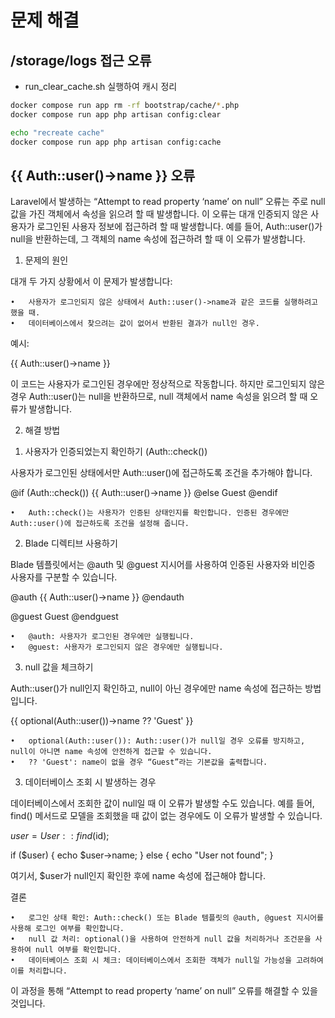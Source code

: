 # 문제 해결

## /storage/logs 접근 오류

- run_clear_cache.sh 실행하여 캐시 정리

```bash
docker compose run app rm -rf bootstrap/cache/*.php
docker compose run app php artisan config:clear

echo "recreate cache"
docker compose run app php artisan config:cache
```


## {{ Auth::user()->name }} 오류


Laravel에서 발생하는 “Attempt to read property ‘name’ on null” 오류는 주로 null 값을 가진 객체에서 속성을 읽으려 할 때 발생합니다. 이 오류는 대개 인증되지 않은 사용자가 로그인된 사용자 정보에 접근하려 할 때 발생합니다. 예를 들어, Auth::user()가 null을 반환하는데, 그 객체의 name 속성에 접근하려 할 때 이 오류가 발생합니다.

1. 문제의 원인

대개 두 가지 상황에서 이 문제가 발생합니다:

	•	사용자가 로그인되지 않은 상태에서 Auth::user()->name과 같은 코드를 실행하려고 했을 때.
	•	데이터베이스에서 찾으려는 값이 없어서 반환된 결과가 null인 경우.

예시:

{{ Auth::user()->name }}

이 코드는 사용자가 로그인된 경우에만 정상적으로 작동합니다. 하지만 로그인되지 않은 경우 Auth::user()는 null을 반환하므로, null 객체에서 name 속성을 읽으려 할 때 오류가 발생합니다.

2. 해결 방법

1) 사용자가 인증되었는지 확인하기 (Auth::check())

사용자가 로그인된 상태에서만 Auth::user()에 접근하도록 조건을 추가해야 합니다.

@if (Auth::check())
    <span>{{ Auth::user()->name }}</span>
@else
    <span>Guest</span>
@endif

	•	Auth::check()는 사용자가 인증된 상태인지를 확인합니다. 인증된 경우에만 Auth::user()에 접근하도록 조건을 설정해 줍니다.

2) Blade 디렉티브 사용하기

Blade 템플릿에서는 @auth 및 @guest 지시어를 사용하여 인증된 사용자와 비인증 사용자를 구분할 수 있습니다.

@auth
    <!-- 사용자가 로그인한 경우에만 표시 -->
    <span>{{ Auth::user()->name }}</span>
@endauth

@guest
    <!-- 로그인하지 않은 사용자에게 표시 -->
    <span>Guest</span>
@endguest

	•	@auth: 사용자가 로그인된 경우에만 실행됩니다.
	•	@guest: 사용자가 로그인되지 않은 경우에만 실행됩니다.

3) null 값을 체크하기

Auth::user()가 null인지 확인하고, null이 아닌 경우에만 name 속성에 접근하는 방법입니다.

{{ optional(Auth::user())->name ?? 'Guest' }}

	•	optional(Auth::user()): Auth::user()가 null일 경우 오류를 방지하고, null이 아니면 name 속성에 안전하게 접근할 수 있습니다.
	•	?? 'Guest': name이 없을 경우 “Guest”라는 기본값을 출력합니다.

3. 데이터베이스 조회 시 발생하는 경우

데이터베이스에서 조회한 값이 null일 때 이 오류가 발생할 수도 있습니다. 예를 들어, find() 메서드로 모델을 조회했을 때 값이 없는 경우에도 이 오류가 발생할 수 있습니다.

$user = User::find($id);

if ($user) {
    echo $user->name;
} else {
    echo "User not found";
}

여기서, $user가 null인지 확인한 후에 name 속성에 접근해야 합니다.

결론

	•	로그인 상태 확인: Auth::check() 또는 Blade 템플릿의 @auth, @guest 지시어를 사용해 로그인 여부를 확인합니다.
	•	null 값 처리: optional()을 사용하여 안전하게 null 값을 처리하거나 조건문을 사용하여 null 여부를 확인합니다.
	•	데이터베이스 조회 시 체크: 데이터베이스에서 조회한 객체가 null일 가능성을 고려하여 이를 처리합니다.

이 과정을 통해 “Attempt to read property ‘name’ on null” 오류를 해결할 수 있을 것입니다.
